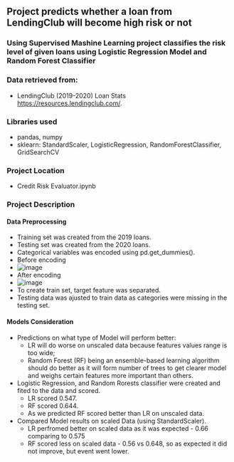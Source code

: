 ## Project predicts whether a loan from LendingClub will become high risk or not

### Using Supervised Mashine Learning project classifies the risk level of given loans using Logistic Regression Model and Random Forest Classifier

### Data retrieved from:
* LendingClub (2019-2020) Loan Stats https://resources.lendingclub.com/.

### Libraries used
* pandas, numpy
* sklearn: StandardScaler, LogisticRegression, RandomForestClassifier, GridSearchCV

### Project Location
* Credit Risk Evaluator.ipynb
  
### Project Description
#### Data Preprocessing
* Training set was created from the 2019 loans.
* Testing set was created from the 2020 loans.
* Categorical variables was encoded using pd.get_dummies().
* Before encoding
* ![image](https://github.com/user-attachments/assets/7cc5b1a3-ad2f-465f-88ef-341692e8d168)
* After encoding
* ![image](https://github.com/user-attachments/assets/636cbefd-06a2-46c9-a04d-8b0aecfd2dde)
* To create train set, target feature was separated.
* Testing data was ajusted to train data as categories were missing in the testing set.

#### Models Consideration
* Predictions on what type of Model will perform better:
  - LR will do worse on unscaled data because features values range is too wide;
  - Random Forest (RF) being an ensemble-based learning algorithm should do better as it will form number of trees to get clearer model and weighs certain features more important than others.
* Logistic Regression, and Random Rorests classifier were created and fited to the data and scored.
  - LR scored 0.547.
  - RF scored 0.644.
  - As we predicted RF scored better than LR on unscaled data.
* Compared Model results on scaled Data (using StandardScaler).
  - LR perfromed better on scaled data as it was expected - 0.66 comparing to 0.575
  - RF scored less on scaled data - 0.56 vs 0.648, so as expected it did not improve, but event went lower.
